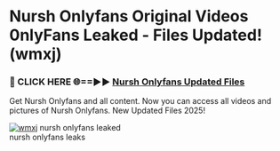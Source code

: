 # Nursh Onlyfans Original Videos 0nlyFans Leaked - Files Updated! (wmxj)

<h3>🔴 CLICK HERE 🌐==►► <a href="https://tinyurl.com/2wckxsce" rel="nofollow">Nursh Onlyfans Updated Files</a></h3>

Get Nursh Onlyfans and all content. Now you can access all videos and pictures of Nursh Onlyfans. New Updated Files 2025!

[![wmxj](https://i.imgur.com/AFduVYN.gif)](https://tinyurl.com/2wckxsce)
nursh onlyfans leaked<br>
nursh onlyfans leaks